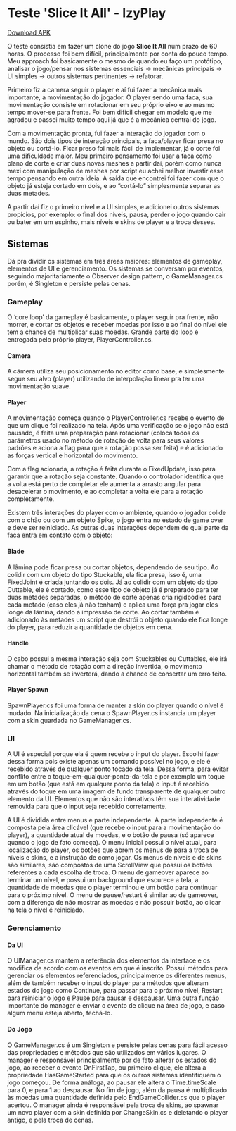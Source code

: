 # Teste 'Slice It All' - IzyPlay

[Download APK](https://github.com/lcscout/izyplay-test/releases/tag/v1.0.11)

O teste consistia em fazer um clone do jogo **Slice It All** num prazo de 60 horas. O processo foi bem difícil, principalmente por conta do pouco tempo. Meu approach foi basicamente o mesmo de quando eu faço um protótipo, analisar o jogo/pensar nos sistemas essenciais → mecânicas principais → UI simples → outros sistemas pertinentes → refatorar.

Primeiro fiz a camera seguir o player e aí fui fazer a mecânica mais importante, a movimentação do jogador. O player sendo uma faca, sua movimentação consiste em rotacionar em seu próprio eixo e ao mesmo tempo mover-se para frente. Foi bem difícil chegar em modelo que me agradou e passei muito tempo aqui já que é a mecânica central do jogo.

Com a movimentação pronta, fui fazer a interação do jogador com o mundo. São dois tipos de interação principais, a faca/player ficar presa no objeto ou cortá-lo. Ficar preso foi mais fácil de implementar, já o corte foi uma dificuldade maior. Meu primeiro pensamento foi usar a faca como plano de corte e criar duas novas meshes a partir daí, porém como nunca mexi com manipulação de meshes por script eu achei melhor investir esse tempo pensando em outra ideia. A saída que encontrei foi fazer com que o objeto já esteja cortado em dois, e ao “cortá-lo” simplesmente separar as duas metades.

A partir daí fiz o primeiro nível e a UI simples, e adicionei outros sistemas propícios, por exemplo: o final dos níveis, pausa, perder o jogo quando cair ou bater em um espinho, mais níveis e skins de player e a troca desses.

## Sistemas

Dá pra dividir os sistemas em três áreas maiores: elementos de gameplay, elementos de UI e gerenciamento. Os sistemas se conversam por eventos, seguindo majoritariamente o Observer design pattern, o GameManager.cs porém, é Singleton e persiste pelas cenas.

### Gameplay

O ‘core loop’ da gameplay é basicamente, o player seguir pra frente, não morrer, e cortar os objetos e receber moedas por isso e ao final do nível ele tem a chance de multiplicar suas moedas. Grande parte do loop é entregada pelo próprio player, PlayerController.cs.

#### Camera

A câmera utiliza seu posicionamento no editor como base, e simplesmente segue seu alvo (player) utilizando de interpolação linear pra ter uma movimentação suave.

#### Player

A movimentação começa quando o PlayerController.cs recebe o evento de que um clique foi realizado na tela. Após uma verificação se o jogo não está pausado, é feita uma preparação para rotacionar (coloca todos os parâmetros usado no método de rotação de volta para seus valores padrões e aciona a flag para que a rotação possa ser feita) e é adicionado as forças vertical e horizontal do movimento.

Com a flag acionada, a rotação é feita durante o FixedUpdate, isso para garantir que a rotação seja constante. Quando o controlador identifica que a volta está perto de completar ele aumenta a arrasto angular para desacelerar o movimento, e ao completar a volta ele para a rotação completamente.

Existem três interações do player com o ambiente, quando o jogador colide com o chão ou com um objeto Spike, o jogo entra no estado de game over e deve ser reiniciado. As outras duas interações dependem de qual parte da faca entra em contato com o objeto:

#### Blade

A lâmina pode ficar presa ou cortar objetos, dependendo de seu tipo. Ao colidir com um objeto do tipo Stuckable, ela fica presa, isso é, uma FixedJoint é criada juntando os dois. Já ao colidir com um objeto do tipo Cuttable, ele é cortado, como esse tipo de objeto já é preparado para ter duas metades separadas, o método de corte apenas cria rigidbodies para cada metade (caso eles já não tenham) e aplica uma força pra jogar eles longe da lâmina, dando a impressão de corte. Ao cortar também é adicionado às metades um script que destrói o objeto quando ele fica longe do player, para reduzir a quantidade de objetos em cena.

#### Handle

O cabo possui a mesma interação seja com Stuckables ou Cuttables, ele irá chamar o método de rotação com a direção invertida, o movimento horizontal também se inverterá, dando a chance de consertar um erro feito.

#### Player Spawn

SpawnPlayer.cs foi uma forma de manter a skin do player quando o nível é mudado. Na inicialização da cena o SpawnPlayer.cs instancia um player com a skin guardada no GameManager.cs.

### UI

A UI é especial porque ela é quem recebe o input do player. Escolhi fazer dessa forma pois existe apenas um comando possível no jogo, e ele é recebido através de qualquer ponto tocado da tela. Dessa forma, para evitar conflito entre o toque-em-qualquer-ponto-da-tela e por exemplo um toque em um botão (que está em qualquer ponto da tela) o input é recebido através do toque em uma imagem de fundo transparente de qualquer outro elemento da UI. Elementos que não são interativos têm sua interatividade removida para que o input seja recebido corretamente.

A UI é dividida entre menus e parte independente. A parte independente é composta pela área clicável (que recebe o input para a movimentação do player), a quantidade atual de moedas, e o botão de pausa (só aparece quando o jogo de fato começa). O menu inicial possui o nível atual, para localização do player, os botões que abrem os menus de para a troca de níveis e skins, e a instrução de como jogar. Os menus de níveis e de skins são similares, são compostos de uma ScrollView que possui os botões referentes a cada escolha de troca. O menu de gameover aparece ao terminar um nível, e possui um background que escurece a tela, a quantidade de moedas que o player terminou e um botão para continuar para o próximo nível. O menu de pause/restart é similar ao de gameover, com a diferença de não mostrar as moedas e não possuir botão, ao clicar na tela o nível é reiniciado.

### Gerenciamento

#### Da UI

O UIManager.cs mantém a referência dos elementos da interface e os modifica de acordo com os eventos em que é inscrito. Possui métodos para gerenciar os elementos referenciados, principalmente os diferentes menus, além de também receber o input do player para métodos que alteram estados do jogo como Continue, para passar para o próximo nível, Restart para reiniciar o jogo e Pause para pausar e despausar. Uma outra função importante do manager é enviar o evento de clique na área de jogo, e caso algum menu esteja aberto, fechá-lo.

#### Do Jogo

O GameManager.cs é um Singleton e persiste pelas cenas para fácil acesso das propriedades e métodos que são utilizados em vários lugares. O manager é responsável principalmente por de fato alterar os estados do jogo, ao receber o evento OnFirstTap, ou primeiro clique, ele altera a propriedade HasGameStarted para que os outros sistemas identifiquem o jogo começou. De forma análoga, ao pausar ele altera o Time.timeScale para 0, e para 1 ao despausar. No fim de jogo, além da pausa é multiplicado às moedas uma quantidade definida pelo EndGameCollider.cs que o player acertou. O manager ainda é responsável pela troca de skins, ao spawnar um novo player com a skin definida por ChangeSkin.cs e deletando o player antigo, e pela troca de cenas.
